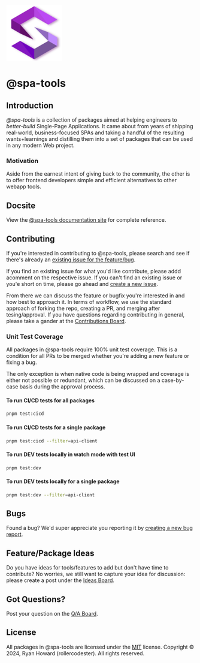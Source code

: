 <img alt="@spa-tools" height="150" src="./apps/website/static/img/logo.svg?raw=true">

# @spa-tools


## Introduction

_@spa-tools_ is a collection of packages aimed at helping engineers to _better-build_ Single-Page Applications.
It came about from years of shipping real-world, business-focused SPAs and taking a handful of the resulting wants+learnings
and distilling them into a set of packages that can be used in any modern Web project.

### Motivation

Aside from the earnest intent of giving back to the community, the other is to offer frontend developers simple and efficient alternatives to other webapp tools.

## Docsite

View the [@spa-tools documentation site](https://rollercodester.github.io/spa-tools/) for complete reference.

## Contributing

If you're interested in contributing to @spa-tools, please search and see if there's already an  [existing issue for the feature/bug](https://github.com/rollercodester/spa-tools/issues).

If you find an existing issue for what you'd like contribute, please addd acomment on the respective issue. If you can't find an existing issue or you'e short on time, please go ahead and
[create a new issue](https://github.com/rollercodester/spa-tools/issues/new/choose).

From there we can discuss the feature or bugfix you're interested in and how best to approach it.
In terms of workflow, we use the standard approach of forking the repo, creating a PR, and merging after tesing/approval. If you have questions regarding contributing in general, please take a gander at the [Contributions Board](https://github.com/rollercodester/spa-tools/discussions/categories/contributing).

### Unit Test Coverage

All packages in @spa-tools require 100% unit test coverage. This is a condition for all PRs to be merged whether you're adding a new feature or fixing a bug.

The only exception is when native code is being wrapped and coverage is either not possible or redundant, which can be discussed on a case-by-case basis
during the approval process.

#### To run CI/CD tests for all packages

```bash
pnpm test:cicd
```

#### To run CI/CD tests for a single package

```bash
pnpm test:cicd --filter=api-client
```

#### To run DEV tests locally in watch mode with test UI

```bash
pnpm test:dev
```

#### To run DEV tests locally for a single package

```bash
pnpm test:dev --filter=api-client
```

## Bugs

Found a bug? We'd super appreciate you reporting it by [creating a new bug report](https://github.com/rollercodester/spa-tools/issues/new?assignees=&labels=&projects=&template=bug_report.md&title=).

## Feature/Package Ideas

Do you have ideas for tools/features to add but don't have time to contribute? No worries, we still want to capture your idea for discussion: please create a post under the [Ideas Board](https://github.com/rollercodester/spa-tools/discussions/categories/ideas).

## Got Questions?

Post your question on the [Q/A Board](https://github.com/rollercodester/spa-tools/discussions/categories/q-a).

## License

All packages in @spa-tools are licensed under the [MIT](https://en.wikipedia.org/wiki/MIT_License) license. Copyright © 2024, Ryan Howard (rollercodester). All rights reserved.
